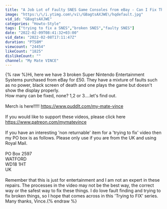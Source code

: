 ```yaml
---
title: "A Job Lot of Faulty SNES Game Consoles from eBay - Can I Fix Them?"
image: "https:\/\/i.ytimg.com\/vi\/GBagtsAXJWE\/hqdefault.jpg"
vid_id: "GBagtsAXJWE"
categories: "Howto-Style"
tags: ["trying to fix a SNES","broken SNES","faulty SNES"]
date: "2022-02-09T08:41:32+03:00"
vid_date: "2022-02-08T17:11:47Z"
duration: "PT58M"
viewcount: "24454"
likeCount: "1825"
dislikeCount: ""
channel: "My Mate VINCE"
---
```

{% raw %}Hi, here we have 3 broken Super Nintendo Entertainment Systems purchased from eBay for £50. They have a mixture of faults such as no power, black screen of death and one plays the game but doesn't show the display properly.  <br />How many can be fixed, none? 1,2 or 3....let's find out.<br /><br />Merch is here!!!!! <a rel="nofollow" target="blank" href="https://www.puddlt.com/my-mate-vince">https://www.puddlt.com/my-mate-vince</a><br /><br />If you would like to support these videos, please click here <a rel="nofollow" target="blank" href="https://www.patreon.com/mymatevince">https://www.patreon.com/mymatevince</a><br /><br />If you have an interesting 'non returnable' item for a 'trying to fix' video then my PO box is as follows. Please only use if you are from the UK and using Royal Mail.<br /><br />PO Box 2597<br />WATFORD<br />WD18 1HT<br />UK<br /> <br />Remember that this is just for entertainment and I am not an expert in these repairs. The processes in the video may not be the best way, the correct way or the safest way to fix these things. I do love fault finding and trying to fix broken things, so I hope that comes across in this 'Trying to FIX' series. Many thanks, Vince.{% endraw %}
